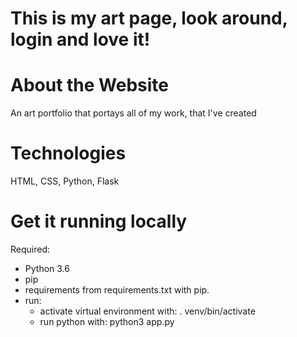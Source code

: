 # This is my art page, look around, login and love it!

# About the Website

An art portfolio that portays all of my work, that I've created

# Technologies

HTML, CSS, Python, Flask

# Get it running locally

Required:

- Python 3.6
- pip
- requirements from requirements.txt with pip.
- run:
  - activate virtual environment with: . venv/bin/activate
  - run python with: python3 app.py
